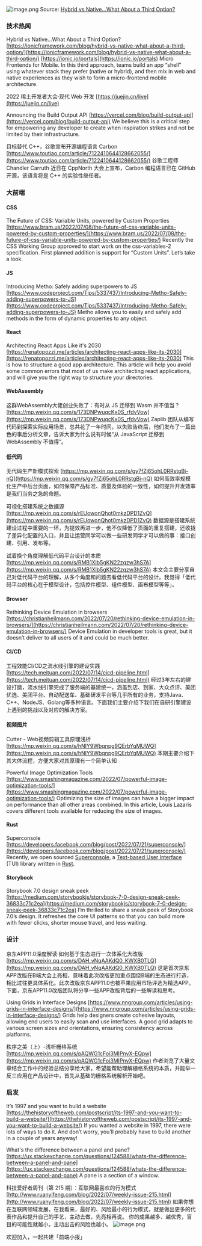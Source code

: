![image.png](https://cdn.nlark.com/yuque/0/2022/png/85771/1658706760296-de2e38b1-5741-4881-b222-b952d3294c67.png#clientId=uf8edbd96-1edf-4&crop=0&crop=0&crop=1&crop=1&from=paste&height=505&id=ue7e74ed0&margin=%5Bobject%20Object%5D&name=image.png&originHeight=2021&originWidth=1276&originalType=binary&ratio=1&rotation=0&showTitle=false&size=1722499&status=done&style=none&taskId=u2c3f8231-b183-4693-b9bf-6f7cfc736e6&title=&width=319)
Source: [Hybrid vs Native…What About a Third Option?](https://ionicframework.com/blog/hybrid-vs-native-what-about-a-third-option/)
### 技术热闻
Hybrid vs Native…What About a Third Option?
[https://ionicframework.com/blog/hybrid-vs-native-what-about-a-third-option/](https://ionicframework.com/blog/hybrid-vs-native-what-about-a-third-option/)
[https://ionic.io/portals](https://ionic.io/portals) Micro Frontends for Mobile.
In this third approach, teams build an app “shell” using whatever stack they prefer (native or hybrid), and then mix in web and native experiences as they wish to form a micro-frontend mobile architecture.

2022 稀土开发者大会·现代 Web 开发
[https://juejin.cn/live](https://juejin.cn/live)

Announcing the Build Output API
[https://vercel.com/blog/build-output-api](https://vercel.com/blog/build-output-api)
We believe this is a critical step for empowering any developer to create when inspiration strikes and not be limited by their infrastructure.

目标替代 C++，谷歌宣布开源编程语言 Carbon
[https://www.toutiao.com/article/7122410644128662055/](https://www.toutiao.com/article/7122410644128662055/)
谷歌工程师 Chandler Carruth 近日在 CppNorth 大会上宣布，Carbon 编程语言已在 GitHub 开源，该语言将是 C++ 的实验性继任者。

### 大前端
#### CSS
The Future of CSS: Variable Units, powered by Custom Properties
[https://www.bram.us/2022/07/08/the-future-of-css-variable-units-powered-by-custom-properties/](https://www.bram.us/2022/07/08/the-future-of-css-variable-units-powered-by-custom-properties/)
Recently the CSS Working Group approved to start work on the css-variables-2 specification. First planned addition is support for “Custom Units”. Let’s take a look.

#### JS
Introducing Metho: Safely adding superpowers to JS
[https://www.codeproject.com/Tips/5337437/Introducing-Metho-Safely-adding-superpowers-to-JS](https://www.codeproject.com/Tips/5337437/Introducing-Metho-Safely-adding-superpowers-to-JS)
Metho allows you to easily and safely add methods in the form of dynamic properties to any object.

#### React
Architecting React Apps Like it's 2030
[https://renatopozzi.me/articles/architecting-react-apps-like-its-2030](https://renatopozzi.me/articles/architecting-react-apps-like-its-2030)
This is how to structure a good app architecture. This article will help you avoid some common errors that most of us make architecting react applications, and will give you the right way to structure your directories.

#### WebAssembly
这群WebAssembly大佬创业失败了：有时从 JS 迁移到 Wasm 并不值当？
[https://mp.weixin.qq.com/s/173DNPwuqcKx0S_rfdvVow](https://mp.weixin.qq.com/s/173DNPwuqcKx0S_rfdvVow)
Zaplib 团队从编写代码到探索实际应用场景，总共花了一年时间，以失败告终后，他们发布了一篇出色的事后分析文章，告诉大家为什么说有时候“从 JavaScript 迁移到 WebAssembly 不值得”。

#### 低代码
无代码生产新模式探索
[https://mp.weixin.qq.com/s/gy7fZj65ohL0RRstgBi-nQ](https://mp.weixin.qq.com/s/gy7fZj65ohL0RRstgBi-nQ)
如何高效率规模化生产中后台页面，如何保障产品标准、质量及体验的一致性，如何提升开发效率是我们当务之急的命题。

可视化搭建系统之数据源
[https://mp.weixin.qq.com/s/rEUowonQhot0mkzDPD1ZvQ](https://mp.weixin.qq.com/s/rEUowonQhot0mkzDPD1ZvQ)
数据源是搭建系统建设过程中重要的一环，为提效再进一步，他不仅降低了页面的重复搭建，还收拢了差异化配置的入口，并且让运营同学可以做一些研发同学才可以做的事：接口创建、引用、发布等。

试着换个角度理解低代码平台设计的本质
[https://mp.weixin.qq.com/s/RMB1Xlb5gKN22zqzw3hS7A](https://mp.weixin.qq.com/s/RMB1Xlb5gKN22zqzw3hS7A)
本文会主要分享自己对低代码平台的理解，从多个角度和问题去看低代码平台的设计。我觉得「低代码平台的核心在于模型设计，包括控件模型、组件模型、画布模型等等」。

#### Browser
Rethinking Device Emulation in browsers
[https://christianheilmann.com/2022/07/20/rethinking-device-emulation-in-browsers/](https://christianheilmann.com/2022/07/20/rethinking-device-emulation-in-browsers/)
Device Emulation in developer tools is great, but it doesn’t deliver to all users of it and could be much better.

#### CI/CD
工程效能CI/CD之流水线引擎的建设实践
[https://tech.meituan.com/2022/07/14/cicd-pipeline.html](https://tech.meituan.com/2022/07/14/cicd-pipeline.html)
经过3年左右的建设打磨，流水线引擎完成了服务端的基建统一，涵盖到店、到家、大众点评、美团优选、美团平台、自动配送车、基础研发平台等几乎所有的业务，支持Java、C++、NodeJS、Golang等多种语言。下面我们主要介绍下我们在自研引擎建设上遇到的挑战以及对应的解决方案。

#### 视频图片
Cutter - Web视频剪辑工具原理浅析
[https://mp.weixin.qq.com/s/hNIY9Wbqnpg9QErbYqMUWQ](https://mp.weixin.qq.com/s/hNIY9Wbqnpg9QErbYqMUWQ)
本期主要介绍下其大体流程，方便大家对其原理有一个简单认知

Powerful Image Optimization Tools
[https://www.smashingmagazine.com/2022/07/powerful-image-optimization-tools/](https://www.smashingmagazine.com/2022/07/powerful-image-optimization-tools/)
Optimizing the size of images can have a bigger impact on performance than all other areas combined. In this article, Louis Lazaris covers different tools available for reducing the size of images.

#### Rust
Superconsole
[https://developers.facebook.com/blog/post/2022/07/21/superconsole/](https://developers.facebook.com/blog/post/2022/07/21/superconsole/)
Recently, we open sourced [Superconsole](https://github.com/facebookincubator/superconsole), a [Text-based User Interface](https://en.wikipedia.org/wiki/Text-based_user_interface) (TUI) library written in [Rust](https://www.rust-lang.org/).

#### Storybook
Storybook 7.0 design sneak peek
[https://medium.com/storybookjs/storybook-7-0-design-sneak-peek-36833c71c2ea](https://medium.com/storybookjs/storybook-7-0-design-sneak-peek-36833c71c2ea)
I’m thrilled to share a sneak peek of Storybook 7.0’s design. It refreshes the core UI patterns so that you can build more with fewer clicks, shorter mouse travel, and less waiting.

### 设计
京东APP11.0深度解读·如何基于生态进行一次体系化大改版
[https://mp.weixin.qq.com/s/DAH_vNqAAKdQ0_KWXB0TLQ](https://mp.weixin.qq.com/s/DAH_vNqAAKdQ0_KWXB0TLQ)
这是首次京东APP改版在B端大会上亮相，意味着此次改版更加重点围绕B端的生态进行打造，相比过往更具体系化。此次改版京东APP11.0也被苹果应用市场评选为精选APP。下面，京东APP11.0改版团队将分享一些APP改版背后的一些解读和思考。

Using Grids in Interface Designs
[https://www.nngroup.com/articles/using-grids-in-interface-designs/](https://www.nngroup.com/articles/using-grids-in-interface-designs/)
Grids help designers create cohesive layouts, allowing end users to easily scan and use interfaces. A good grid adapts to various screen sizes and orientations, ensuring consistency across platforms.

秩序之美（上）-浅析栅格系统
[https://mp.weixin.qq.com/s/pAQWG1cFoi3MIPnvX-EQpw](https://mp.weixin.qq.com/s/pAQWG1cFoi3MIPnvX-EQpw)
作者浏览了大量文章结合工作中的经验总结分享给大家，希望能帮助理解栅格系统的本质，并能举一反三应用在产品设计中，首先从基础的栅格系统解析开始吧。

### 启发
It’s 1997 and you want to build a website
[https://thehistoryoftheweb.com/postscript/its-1997-and-you-want-to-build-a-website/](https://thehistoryoftheweb.com/postscript/its-1997-and-you-want-to-build-a-website/)
If you wanted a website in 1997, there were lots of ways to do it. And don’t worry, you’ll probably have to build another in a couple of years anyway!

What's the difference between a panel and pane?
[https://ux.stackexchange.com/questions/124588/whats-the-difference-between-a-panel-and-pane](https://ux.stackexchange.com/questions/124588/whats-the-difference-between-a-panel-and-pane)
A pane is a section of a window.

科技爱好者周刊（第 215 期）：互联网最喜欢的行为模式
[http://www.ruanyifeng.com/blog/2022/07/weekly-issue-215.html](http://www.ruanyifeng.com/blog/2022/07/weekly-issue-215.html)
如果你想在互联网领域发展，在我看来，最好的、风险最小的行为模式，就是做出更多的代表作品和提升自己的手艺，主动去做，先亮相再说。 你的成果越多、越优秀，盲目的可能性就越小，主动出击的风险也越小。
![image.png](https://cdn.nlark.com/yuque/0/2020/png/85771/1605930034828-7fc81343-651f-4a15-8465-eebe5a23cf61.png#crop=0&crop=0&crop=1&crop=1&height=31&id=C5Hpa&margin=%5Bobject%20Object%5D&name=image.png&originHeight=90&originWidth=2186&originalType=binary&ratio=1&rotation=0&showTitle=false&size=14325&status=done&style=none&title=&width=746)


欢迎加入，一起共建「前端小报」
